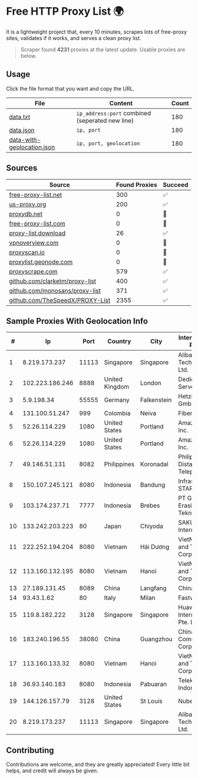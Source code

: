 
# Free HTTP Proxy List 🌍

It is a lightweight project that, every 10 minutes, scrapes lots of free-proxy sites, validates if it works, and serves a clean proxy list.


> Scraper found **4231** proxies at the latest update. Usable proxies are below.

## Usage

Click the file format that you want and copy the URL.


|File|Content|Count|
|----|-------|-----|
|[data.txt](https://raw.githubusercontent.com/themiralay/Proxy-List-World/master/data.txt)|`ip_address:port` combined (seperated new line)|180|
|[data.json](https://raw.githubusercontent.com/themiralay/Proxy-List-World/master/data.json)|`ip, port`|180|
|[data-with-geolocation.json](https://raw.githubusercontent.com/themiralay/Proxy-List-World/master/data-with-geolocation.json)|`ip, port, geolocation`|180|

## Sources

|Source|Found Proxies|Succeed|
|------|-------------|-------|
|[free-proxy-list.net](https://free-proxy-list.net)|300|✅|
|[us-proxy.org](https://www.us-proxy.org)|200|✅|
|[proxydb.net](http://proxydb.net)|0|🚫|
|[free-proxy-list.com](https://free-proxy-list.com/?page=&port=&type%5B%5D=http&type%5B%5D=https&up_time=0&search=Search)|0|🚫|
|[proxy-list.download](https://www.proxy-list.download/HTTP)|26|✅|
|[vpnoverview.com](https://vpnoverview.com/privacy/anonymous-browsing/free-proxy-servers)|0|🚫|
|[proxyscan.io](https://www.proxyscan.io)|0|🚫|
|[proxylist.geonode.com](https://proxylist.geonode.com/api/proxy-list?limit=300&page=1&sort_by=lastChecked&sort_type=desc&protocols=http,https)|0|🚫|
|[proxyscrape.com](https://api.proxyscrape.com/v2/?request=displayproxies&protocol=http&timeout=10000&country=all&ssl=all&anonymity=all)|579|✅|
|[github.com/clarketm/proxy-list](https://raw.githubusercontent.com/clarketm/proxy-list/master/proxy-list-raw.txt)|400|✅|
|[github.com/monosans/proxy-list](https://raw.githubusercontent.com/monosans/proxy-list/main/proxies/http.txt)|371|✅|
|[github.com/TheSpeedX/PROXY-List](https://raw.githubusercontent.com/TheSpeedX/PROXY-List/master/http.txt)|2355|✅|


## Sample Proxies With Geolocation Info

|#|Ip|Port|Country|City|Internet Service Provider|
|-|--|----|-------|----|-------------------------|
|1|8.219.173.237|11113|Singapore|Singapore|Alibaba (US) Technology Co., Ltd.|
|2|102.223.186.246|8888|United Kingdom|London|Dedicated Servers|
|3|5.9.198.34|55555|Germany|Falkenstein|Hetzner Online GmbH|
|4|131.100.51.247|999|Colombia|Neiva|Fibernet TV SAS|
|5|52.26.114.229|1080|United States|Portland|Amazon.com, Inc.|
|6|52.26.114.229|1080|United States|Portland|Amazon.com, Inc.|
|7|49.146.51.131|8082|Philippines|Koronadal|Philippine Long Distance Telephone Co.|
|8|150.107.245.121|8080|Indonesia|Bandung|Infrastruktur STARNET|
|9|103.174.237.71|7777|Indonesia|Brebes|PT Global Erasiber Teknologi|
|10|133.242.203.223|80|Japan|Chiyoda|SAKURA Internet Inc.|
|11|222.252.194.204|8080|Vietnam|Hải Dương|VietNam Post and Telecom Corporation|
|12|113.160.132.195|8080|Vietnam|Hanoi|VietNam Post and Telecom Corporation|
|13|27.189.131.45|8089|China|Langfang|Chinanet|
|14|93.43.1.62|80|Italy|Milan|Fastweb SpA|
|15|119.8.182.222|3128|Singapore|Singapore|Huawei International Pte. LTD|
|16|183.240.196.55|38080|China|Guangzhou|China Mobile Communications Corporation|
|17|113.160.133.32|8080|Vietnam|Hanoi|VietNam Post and Telecom Corporation|
|18|36.93.140.183|8080|Indonesia|Pabuaran|Telekomunikasi Indonesia|
|19|144.126.157.79|3128|United States|St Louis|Nubes, LLC|
|20|8.219.173.237|11113|Singapore|Singapore|Alibaba (US) Technology Co., Ltd.|



## Contributing

Contributions are welcome, and they are greatly appreciated! Every
little bit helps, and credit will always be given.

